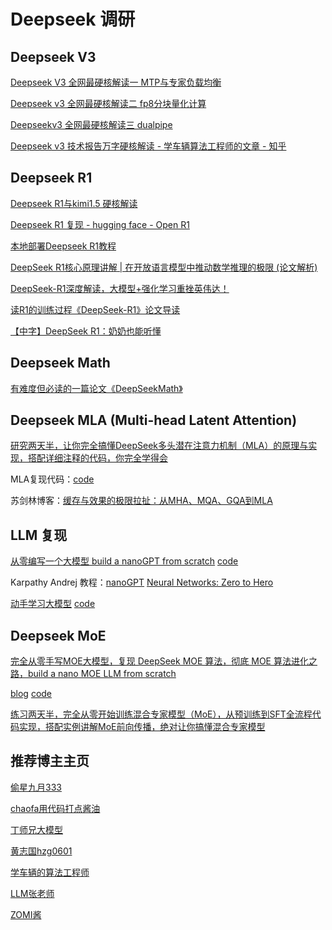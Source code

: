 # Deepseek 调研

## Deepseek V3

[Deepseek V3 全网最硬核解读一   MTP与专家负载均衡](https://www.bilibili.com/video/BV18zcme1ELC/?share_source=copy_web&vd_source=903df22429e412249f19f6838f855e27)

[Deepseek v3 全网最硬核解读二    fp8分块量化计算](https://www.bilibili.com/video/BV1XocqepEsv/?share_source=copy_web&vd_source=903df22429e412249f19f6838f855e27)

[Deepseekv3 全网最硬核解读三  dualpipe](https://www.bilibili.com/video/BV1mJwEefEFz/?share_source=copy_web&vd_source=903df22429e412249f19f6838f855e27)

[Deepseek v3 技术报告万字硬核解读 - 学车辆算法工程师的文章 - 知乎](https://zhuanlan.zhihu.com/p/16323685381)

## Deepseek R1

[Deepseek R1与kimi1.5 硬核解读](https://www.bilibili.com/video/BV1vsFte8EmN/?share_source=copy_web&vd_source=903df22429e412249f19f6838f855e27)

[Deepseek R1 复现 - hugging face - Open R1](https://github.com/huggingface/open-r1)

[本地部署Deepseek R1教程](https://www.bilibili.com/video/BV1NGf2YtE8r/?share_source=copy_web&vd_source=903df22429e412249f19f6838f855e27)

[DeepSeek R1核心原理讲解 | 在开放语言模型中推动数学推理的极限 (论文解析)](https://www.bilibili.com/video/BV1U6fyY8Egc/?share_source=copy_web&vd_source=903df22429e412249f19f6838f855e27)

[DeepSeek-R1深度解读，大模型+强化学习重挫英伟达！](https://www.bilibili.com/video/BV1dHw4e8E3e/?share_source=copy_web&vd_source=903df22429e412249f19f6838f855e27)

[读R1的训练过程《DeepSeek-R1》论文导读](https://www.bilibili.com/video/BV1EmF9e6EdG/?share_source=copy_web&vd_source=903df22429e412249f19f6838f855e27)

[【中字】DeepSeek R1：奶奶也能听懂](https://www.bilibili.com/video/BV12ufWYwEyX/?share_source=copy_web&vd_source=903df22429e412249f19f6838f855e27)

## Deepseek Math

[有难度但必读的一篇论文《DeepSeekMath》](https://www.bilibili.com/video/BV1qUFMeGE2q/?share_source=copy_web&vd_source=903df22429e412249f19f6838f855e27)

## Deepseek MLA (Multi-head Latent Attention)

[研究两天半，让你完全搞懂DeepSeek多头潜在注意力机制（MLA）的原理与实现，搭配详细注释的代码，你完全学得会](https://www.bilibili.com/video/BV1wVfGYfEq9/?share_source=copy_web&vd_source=903df22429e412249f19f6838f855e27)

MLA复现代码：[code](https://github.com/wyf3/llm_related/tree/main/deepseek_learn)

苏剑林博客：[缓存与效果的极限拉扯：从MHA、MQA、GQA到MLA](https://spaces.ac.cn/archives/10091)

## LLM 复现

[从零编写一个大模型 build a nanoGPT from scratch](https://www.bilibili.com/video/BV1qWwke5E3K/?share_source=copy_web&vd_source=903df22429e412249f19f6838f855e27)  [code](https://github.com/bbruceyuan/LLMs-Zero-to-Hero/blob/master/src/video/build_gpt.ipynb)

Karpathy Andrej 教程：[nanoGPT](https://github.com/karpathy/nanoGPT)  [Neural Networks: Zero to Hero](https://karpathy.ai/zero-to-hero.html)

[动手学习大模型]( https://www.bilibili.com/video/BV16Am3Y4ES3/?share_source=copy_web&vd_source=903df22429e412249f19f6838f855e27)  [code](https://github.com/bbruceyuan/Hands-On-Large-Language-Models-CN)

## Deepseek MoE

[完全从零手写MOE大模型，复现 DeepSeek MOE 算法，彻底 MOE 算法进化之路，build a nano MOE LLM from scratch](https://www.bilibili.com/video/BV1ZbFpeHEYr/?share_source=copy_web&vd_source=903df22429e412249f19f6838f855e27)

[blog](https://bruceyuan.com/llms-zero-to-hero/the-way-of-moe-model-evolution.html) [code](https://github.com/bbruceyuan/LLMs-Zero-to-Hero/blob/master/src/video/build_moe_model.ipynb)

[练习两天半，完全从零开始训练混合专家模型（MoE），从预训练到SFT全流程代码实现，搭配实例讲解MoE前向传播，绝对让你搞懂混合专家模型](https://www.bilibili.com/video/BV1garHYdEoN/?share_source=copy_web&vd_source=903df22429e412249f19f6838f855e27)

## 推荐博主主页

[偷星九月333](https://space.bilibili.com/349950942)

[chaofa用代码打点酱油](https://space.bilibili.com/12420432)

[丁师兄大模型](https://space.bilibili.com/3546618599049530/upload/video)

[黄志国hzg0601](https://space.bilibili.com/286387578/upload/video)

[学车辆的算法工程师](https://space.bilibili.com/669720247)

[LLM张老师](https://space.bilibili.com/3546611527453161)

[ZOMI酱](https://space.bilibili.com/517221395)

